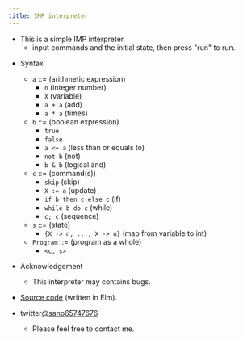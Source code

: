 ```yaml
---
title: IMP interpreter
---
```

<script src="imp.js"></script>

- This is a simple IMP interpreter.
   - input commands and the initial state, then press "run" to run. 

<div id="myapp"></div>

- Syntax 
  - `a` ::= (arithmetic expression)
    - `n` (integer number)
    - `X` (variable)
    - `a + a` (add)
    - `a * a` (times)
  - `b` ::= (boolean expression)
    - `true` 
    - `false`
    - `a <= a` (less than or equals to)
    - `not b` (not)
    - `b & b` (logical and)
  - `c` ::= (command(s))
    - `skip`   (skip)
    - `X := a` (update)
    - `if b then c else c` (if)
    - `while b do c` (while)
    - `c; c`  (sequence)
  - `s` ::= (state)
    - `{X -> n, ..., X -> n}` (map from variable to int)
  - `Program` ::= (program as a whole)
    - `<c, s>`

- Acknowledgement
  - This interpreter may contains bugs.
- [Source code](https://github.com/sano-jin/imp-interpreter.git) (written in Elm). 
- twitter[@sano65747676](https://twitter.com/sano65747676)
  - Please feel free to contact me.

<script>
  var app = Elm.Main.init({
    node: document.getElementById('myapp')
  });
</script>
